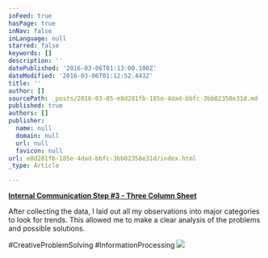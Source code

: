 ```yaml
---
inFeed: true
hasPage: true
inNav: false
inLanguage: null
starred: false
keywords: []
description: ''
datePublished: '2016-03-06T01:13:00.100Z'
dateModified: '2016-03-06T01:12:52.443Z'
title: ''
author: []
sourcePath: _posts/2016-03-05-e8d281fb-185e-4dad-bbfc-3bb02358e31d.md
published: true
authors: []
publisher:
  name: null
  domain: null
  url: null
  favicon: null
url: e8d281fb-185e-4dad-bbfc-3bb02358e31d/index.html
_type: Article

---
```

**[Internal Communication Step \#3 - Three Column Sheet][0]**

After collecting the data, I laid out all my observations into major categories to look for trends. This allowed me to make a clear analysis of the problems and possible solutions.

\#CreativeProblemSolving \#InformationProcessing ![](https://the-grid-user-content.s3-us-west-2.amazonaws.com/a04d5811-b2ed-4bf8-8033-a3384818754f.png)

[0]: https://drive.google.com/file/d/0B_3Bn2B5HlnMeDk0c0txaTN2T1U/view?usp=sharing